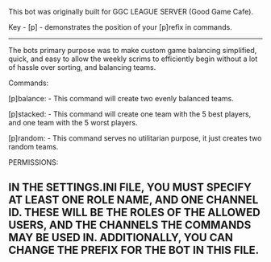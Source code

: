 This bot was originally built for GGC LEAGUE SERVER (Good Game Cafe).

Key -
	[p] - demonstrates the position of your [p]refix in commands.


---------------------------------------------------------------------------------------------------------------
The bots primary purpose was to make custom game balancing simplified, quick, and easy
to allow the weekly scrims to efficiently begin without a lot of hassle over sorting, and balancing teams.

Commands:

[p]balance:
	- This command will create two evenly balanced teams.
	
[p]stacked:
	- This command will create one team with the 5 best players, and one team with the 5 worst players.
	
[p]random:
	- This command serves no utilitarian purpose, it just creates two random teams.
	
	
PERMISSIONS:

IN THE SETTINGS.INI FILE, YOU MUST SPECIFY AT LEAST ONE ROLE NAME, AND ONE CHANNEL ID.
THESE WILL BE THE ROLES OF THE ALLOWED USERS, AND THE CHANNELS THE COMMANDS MAY BE USED IN.
ADDITIONALLY, YOU CAN CHANGE THE PREFIX FOR THE BOT IN THIS FILE.
----------------------------------------------------------------------------------------------------------------
